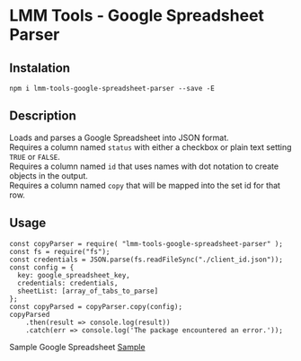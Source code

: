 # LMM Tools - Google Spreadsheet Parser

## Instalation
`npm i lmm-tools-google-spreadsheet-parser --save -E`

## Description
Loads and parses a Google Spreadsheet into JSON format.<br>
Requires a column named `status` with either a checkbox or plain text setting `TRUE` or `FALSE`.<br>
Requires a column named `id` that uses names with dot notation to create objects in the output.<br>
Requires a column named `copy` that will be mapped into the set id for that row.

## Usage
```
const copyParser = require( "lmm-tools-google-spreadsheet-parser" );
const fs = require("fs");
const credentials = JSON.parse(fs.readFileSync("./client_id.json"));
const config = {
  key: google_spreadsheet_key,
  credentials: credentials,
  sheetList: [array_of_tabs_to_parse]
};
const copyParsed = copyParser.copy(config);
copyParsed
	.then(result => console.log(result))
	.catch(err => console.log('The package encountered an error.'));
```
Sample Google Spreadsheet [Sample](https://docs.google.com/spreadsheets/d/1s56Tbm71_lTTQ64Ioq8yErOaKGfjvNqn4hix22-CpsI/edit?usp=sharing)